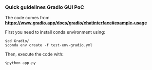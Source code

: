 ### Quick guidelines Gradio GUI PoC

The code comes from **https://www.gradio.app/docs/gradio/chatinterface#example-usage**

First you need to install conda environment using: 
```console
$cd Gradio/
$conda env create -f test-env-gradio.yml
```

Then, execute the code with:
```console
$python app.py
```